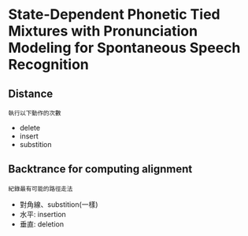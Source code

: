 # State-Dependent Phonetic Tied Mixtures with Pronunciation Modeling for Spontaneous Speech Recognition

## Distance
`執行以下動作的次數`
* delete
* insert
* substition

## Backtrance for computing alignment
`紀錄最有可能的路徑走法`
* 對角線、substition(一樣)
* 水平: insertion
* 垂直: deletion
